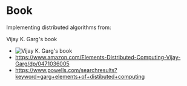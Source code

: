 # Book

Implementing distributed algorithms from:

Vijay K. Garg's book
* ![Vijay K. Garg's book](https://images-na.ssl-images-amazon.com/images/I/410i%2BX1K3fL._SX313_BO1,204,203,200_.jpg)
* https://www.amazon.com/Elements-Distributed-Computing-Vijay-Garg/dp/0471036005
* https://www.powells.com/searchresults?keyword=garg+elements+of+distibuted+computing
